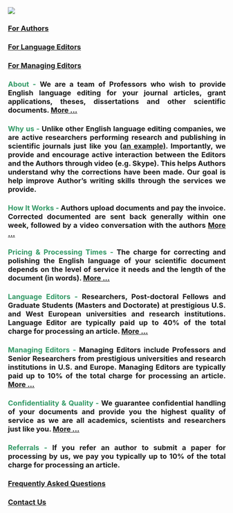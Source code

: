 


<img src="http://sites.bu.edu/cliveg/files/2018/09/banner.jpg" class="alignright" />

<h3><strong><a href="http://sites.bu.edu/cliveg/gailunwen/for-authors/" target="_blank" rel="noopener">For Authors</a></strong></h3>

<h3><strong><a href="http://sites.bu.edu/cliveg/gailunwen/forlanguageeditors/" target="_blank" rel="noopener">For Language Editors</a></strong></h3>

<h3><strong><a href="http://sites.bu.edu/cliveg/gailunwen/for-managing-editors/" target="_blank" rel="noopener">For Managing Editors</a></strong></h3>

<h3 style="text-align: justify;"><strong><span style="color: #ff00ff;"><span style="color: #339966;">About -</span> </span>We are a team of Professors who wish to provide English language editing for your journal articles, grant applications, theses, dissertations and other scientific documents. <a href="http://sites.bu.edu/cliveg/gailunwen/about/" target="_blank" rel="noopener">More ...</a></strong></h3>

<h3 style="text-align: justify;"><strong><span style="color: #ff00ff;"><span style="color: #339966;">Why us - </span></span></strong>Unlike other English language editing companies, we are active researchers performing research and publishing in scientific journals just like you <a href="http://sites.bu.edu/cliveg/people/professors/prof-ranga-b-myneni/" target="_blank" rel="noopener">(an example)</a>. Importantly, we provide and encourage active interaction between the Editors and the Authors through video (e.g. Skype). This helps Authors understand why the corrections have been made. Our goal is help improve Author’s writing skills through the services we provide.</h3>

<h3 style="text-align: justify;"><strong><span style="color: #339966;">How It Works -</span> Authors upload documents and pay the invoice. Corrected documented are sent back generally within one week, followed by a video conversation with the authors <a href="http://sites.bu.edu/cliveg/gailunwen/how-it-works/" target="_blank" rel="noopener">More ...</a></strong></h3>

<h3 style="text-align: justify;"><strong><span style="color: #339966;">Pricing &amp; Processing Times -</span> The charge for correcting and polishing the English language of your scientific document depends on the level of service it needs and the length of the document (in words). <a href="http://sites.bu.edu/cliveg/gailunwen/pricing-processing/" target="_blank" rel="noopener">More ...</a></strong></h3>

<h3 style="text-align: justify;"><strong><span style="color: #339966;">Language Editors -</span>  Researchers, Post-doctoral Fellows and Graduate Students (Masters and Doctorate) at prestigious U.S. and West European universities and research institutions.  Language Editor are typically paid up to 40% of the total charge for processing an article. <a href="http://sites.bu.edu/cliveg/gailunwen/languageeditors/" target="_blank" rel="noopener">More ...</a></strong></h3>

<h3 style="text-align: justify;"><strong><span style="color: #339966;">Managing Editors -</span> Managing Editors include Professors and Senior Researchers from prestigious universities and research institutions in U.S. and Europe. Managing Editors are typically paid up to 10% of the total charge for processing an article. <a href="http://sites.bu.edu/cliveg/gailunwen/managing-editors/" target="_blank" rel="noopener">More ...</a></strong></h3>

<h3 style="text-align: justify;"><strong><span style="color: #339966;">Confidentiality &amp; Quality -</span> We guarantee confidential handling of your documents and provide you the highest quality of service as we are all academics, scientists and researchers just like you. <a href=" http://sites.bu.edu/cliveg/gailunwen/confidentiality-quality/" target="_blank" rel="noopener">More ...</a></strong></h3>

<h3 style="text-align: justify;"><strong><span style="color: #339966;">Referrals - </span>If you refer an author to submit a paper for processing by us, we pay you typically up to 10% of the total charge for processing an article. </strong></h3>

<h3><a href="http://sites.bu.edu/cliveg/gailunwen/faq/" target="_blank" rel="noopener">F<strong>requently Asked Questions</strong></a></h3>

<h3><strong><a href="http://sites.bu.edu/cliveg/gailunwen/contact-us-2/" target="_blank" rel="noopener">Contact Us</a> </strong></h3>
